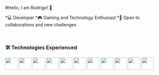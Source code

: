 #Hello, I am Rodrigo! 👋

<div>
 <p>
  *💻 Developer
  *🎮 Gaming and Technology Enthusiast
  *🤝 Open to collaborations and new challenges
 </p>
</div>

   
<br>

### 🛠️ Technologies Experienced

<div>
  <img src="https://cdn.jsdelivr.net/gh/devicons/devicon@latest/icons/java/java-original.svg" width = "40" height = "40"/>
  <img src="https://cdn.jsdelivr.net/gh/devicons/devicon@latest/icons/postgresql/postgresql-original.svg" width = "40" height = "40"/>
  <img src="https://cdn.jsdelivr.net/gh/devicons/devicon@latest/icons/html5/html5-original.svg" width = "40" height = "40"/>
  <img src="https://cdn.jsdelivr.net/gh/devicons/devicon@latest/icons/css3/css3-original.svg" width = "40" height = "40"/>
  <img src="https://cdn.jsdelivr.net/gh/devicons/devicon@latest/icons/git/git-original.svg" width = "40" height = "40"/>
  <img src="https://cdn.jsdelivr.net/gh/devicons/devicon@latest/icons/github/github-original.svg" width = "40" height = "40"/>
  <img src="https://cdn.jsdelivr.net/gh/devicons/devicon@latest/icons/androidstudio/androidstudio-original.svg" width = "40" height = "40"/>
  <img src="https://cdn.jsdelivr.net/gh/devicons/devicon@latest/icons/flutter/flutter-original.svg" width = "40" height = "40"/>
  <img src="https://cdn.jsdelivr.net/gh/devicons/devicon@latest/icons/c/c-original.svg" width = "40" height = "40"/>
  <img src="https://cdn.jsdelivr.net/gh/devicons/devicon@latest/icons/figma/figma-original.svg" width = "40" height = "40"/>
  <img src="https://cdn.jsdelivr.net/gh/devicons/devicon@latest/icons/vscode/vscode-original.svg" width = "40" height = "40"/>
</div>

